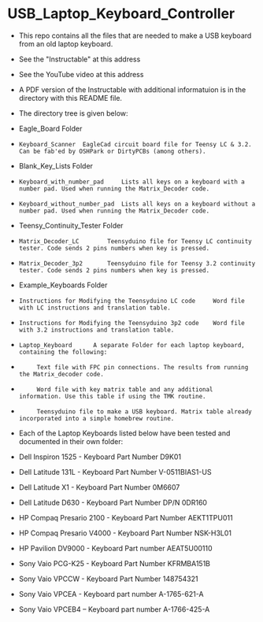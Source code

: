 # USB_Laptop_Keyboard_Controller
* This repo contains all the files that are needed to make a USB keyboard from an old laptop keyboard.

* See the "Instructable" at this address

* See the YouTube video at this address

* A PDF version of the Instructable with additional informatuion is in the directory with this README file.

* The directory tree is given below:

* Eagle_Board Folder
*     Keyboard_Scanner  EagleCad circuit board file for Teensy LC & 3.2. Can be fab'ed by OSHPark or DirtyPCBs (among others).
* Blank_Key_Lists Folder
*     Keyboard_with_number_pad     Lists all keys on a keyboard with a number pad. Used when running the Matrix_Decoder code.
*     Keyboard_without_number_pad  Lists all keys on a keyboard without a number pad. Used when running the Matrix_Decoder code.
* Teensy_Continuity_Tester Folder
*     Matrix_Decoder_LC        Teensyduino file for Teensy LC continuity tester. Code sends 2 pins numbers when key is pressed. 
*     Matrix_Decoder_3p2       Teensyduino file for Teensy 3.2 continuity tester. Code sends 2 pins numbers when key is pressed. 
* Example_Keyboards Folder
*     Instructions for Modifying the Teensyduino LC code     Word file with LC instructions and translation table.
*     Instructions for Modifying the Teensyduino 3p2 code    Word file with 3.2 instructions and translation table.
*     Laptop_Keyboard      A separate Folder for each laptop keyboard, containing the following:
*          Text file with FPC pin connections. The results from running the Matrix_decoder code.
*          Word file with key matrix table and any additional information. Use this table if using the TMK routine.
*          Teensyduino file to make a USB keyboard. Matrix table already incorporated into a simple homebrew routine.
          
* Each of the Laptop Keyboards listed below have been tested and documented in their own folder:
*  Dell Inspiron 1525 - Keyboard Part Number D9K01
*  Dell Latitude 131L - Keyboard Part Number V-0511BIAS1-US
*  Dell Latitude X1 - Keyboard Part Number 0M6607
*  Dell Latitude D630 - Keyboard Part Number DP/N 0DR160
*  HP Compaq Presario 2100 - Keyboard Part Number AEKT1TPU011
*  HP Compaq Presario V4000 - Keyboard Part Number NSK-H3L01
*  HP Pavilion DV9000 - Keyboard Part number AEAT5U00110
*  Sony Vaio PCG-K25 - Keyboard Part Number KFRMBA151B
*  Sony Vaio VPCCW - Keyboard Part Number 148754321
*  Sony Vaio VPCEA - Keyboard part number A-1765-621-A
*  Sony Vaio VPCEB4 – Keyboard part number A-1766-425-A
